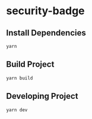 # security-badge

## Install Dependencies

`yarn`

## Build Project

`yarn build`

## Developing Project

`yarn dev`
